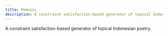 ```yaml
---
title: Pemuisi
description: A constraint satisfaction-based generator of topical Indonesian poetry.
---
```


A constraint satisfaction-based generator of topical Indonesian poetry.
